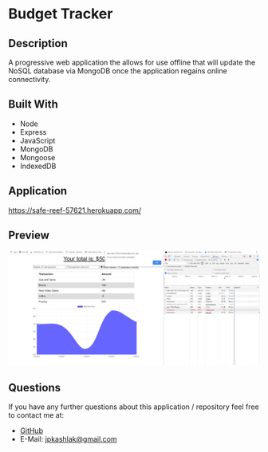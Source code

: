 # Budget Tracker

## Description
A progressive web application the allows for use offline that will update the NoSQL database via MongoDB once the application regains online connectivity.

## Built With
* Node
* Express
* JavaScript
* MongoDB
* Mongoose
* IndexedDB

## Application
https://safe-reef-57621.herokuapp.com/

## Preview
![Budget Tracker](./screenshot.png)

## Questions
If you have any further questions about this application / repository feel free to contact me at: 
* [GitHub](https://github.com/jpkashlak)
* E-Mail: jpkashlak@gmail.com
